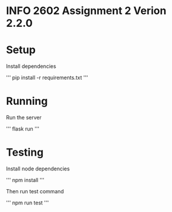 # INFO 2602 Assignment 2 Verion 2.2.0


# Setup
Install dependencies

'''
pip install -r requirements.txt
'''

# Running
Run the server

'''
flask run
'''

# Testing
Install node dependencies

'''
npm install
'''

Then run test command

'''
npm run test
'''
